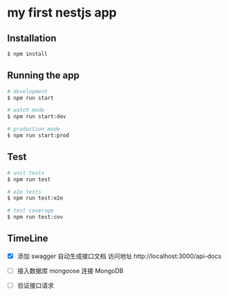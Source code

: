 # my first nestjs app

## Installation

```bash
$ npm install
```

## Running the app

```bash
# development
$ npm run start

# watch mode
$ npm run start:dev

# production mode
$ npm run start:prod
```

## Test

```bash
# unit tests
$ npm run test

# e2e tests
$ npm run test:e2e

# test coverage
$ npm run test:cov
```

## TimeLine

- [x] 添加 swagger 自动生成接口文档 访问地址 http://localhost:3000/api-docs

- [ ] 接入数据库 mongoose 连接 MongoDB 

- [ ] 验证接口请求
